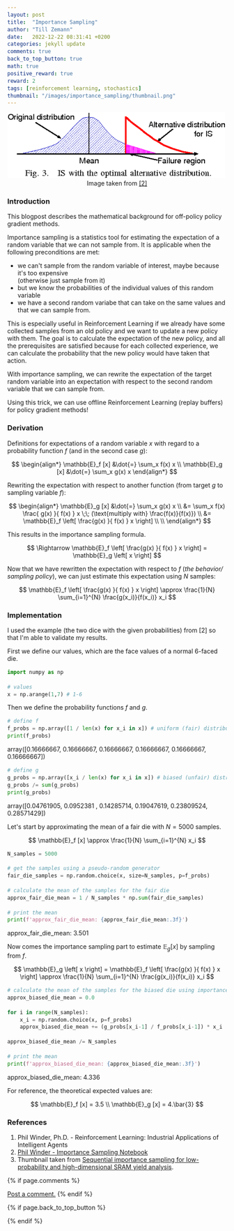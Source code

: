 ```yaml
---
layout: post
title:  "Importance Sampling"
author: "Till Zemann"
date:   2022-12-22 08:31:41 +0200
categories: jekyll update
comments: true
back_to_top_button: true
math: true
positive_reward: true
reward: 2
tags: [reinforcement learning, stochastics]
thumbnail: "/images/importance_sampling/thumbnail.png"
---
```



<div class="img-block" style="width: 500px;">
    <img src="/images/importance_sampling/thumbnail.png"/>
</div>
<center>Image taken from <a href="https://www.semanticscholar.org/paper/Sequential-importance-sampling-for-low-probability-Katayama-Hagiwara/7e8ad118a0c1de96d29147aa58518a2ca161c48e">[2]</a></center>


<!-- <em style="float:right">First draft: 2022-10-22</em><br> -->

<!--
### Contents
* TOC
{:toc}
-->

### Introduction

This blogpost describes the mathematical background for off-policy policy gradient methods.

Importance sampling is a statistics tool for estimating the expectation of a random variable that we can not sample from. It is applicable when the following preconditions are met:

- we can't sample from the random variable of interest, maybe because it's too expensive <br> (otherwise just sample from it)
- but we know the probabilities of the individual values of this random variable
- we have a second random variabe that can take on the same values and that we can sample from.

This is especially useful in Reinforcement Learning if we already have some collected samples from an old policy and we want to update a new policy with them. The goal is to calculate the expectation of the new policy, and all the prerequisites are satisfied because for each collected experience, we can calculate the probability that the new policy would have taken that action.

With importance sampling, we can rewrite the expectation of the target random variable into an expectation with respect to the second random variable that we can sample from.

Using this trick, we can use offline Reinforcement Learning (replay buffers) for policy gradient methods!


### Derivation

Definitions for expectations of a random variable $x$ with regard to a probability function $f$ (and in the second case $g$):

$$
\begin{align*}
\mathbb{E}_f [x]    &\dot{=} \sum_x f(x) x \\
\mathbb{E}_g [x]    &\dot{=} \sum_x g(x) x
\end{align*}
$$


Rewriting the expectation with respect to another function (from target $g$ to sampling variable $f$):

$$
\begin{align*}
\mathbb{E}_g [x]    &\dot{=} \sum_x g(x) x \\
                    &= \sum_x f(x) \frac{ g(x) }{ f(x) } x          \;\; (\text{multiply with} \frac{f(x)}{f(x)}) \\
                    &= \mathbb{E}_f \left[ \frac{g(x) }{ f(x) } x \right] \\ \\
\end{align*}
$$

This results in the importance sampling formula.

$$
\Rightarrow \mathbb{E}_f \left[ \frac{g(x) }{ f(x) } x \right] = \mathbb{E}_g \left[ x \right]
$$

Now that we have rewritten the expectation with respect to $f$ (_the behavior/ sampling policy_), we can just estimate this expectation using $N$ samples:

$$
\mathbb{E}_f \left[ \frac{g(x) }{ f(x) } x \right] \approx \frac{1}{N} \sum_{i=1}^{N} \frac{g(x_i)}{f(x_i)} x_i
$$

<p class="vspace"></p>


### Implementation

I used the example (the two dice with the given probabilities) from [2] so that I'm able to validate my results.

First we define our values, which are the face values of a normal 6-faced die.

```py
import numpy as np

# values
x = np.arange(1,7) # 1-6
```

Then we define the probability functions $f$ and $g$.

```py
# define f
f_probs = np.array([1 / len(x) for x_i in x]) # uniform (fair) distribution
print(f_probs)
```

<div class="output">
array([0.16666667, 0.16666667, 0.16666667, 0.16666667, 0.16666667,
       0.16666667])
</div>

```py
# define g
g_probs = np.array([x_i / len(x) for x_i in x]) # biased (unfair) distribution
g_probs /= sum(g_probs)
print(g_probs)
```

<div class="output">
array([0.04761905, 0.0952381 , 0.14285714, 0.19047619, 0.23809524,
       0.28571429])
</div>

Let's start by approximating the mean of a fair die with $N=5000$ samples.

$$
\mathbb{E}_f [x] \approx \frac{1}{N} \sum_{i=1}^{N} x_i
$$

```py
N_samples = 5000

# get the samples using a pseudo-random generator
fair_die_samples = np.random.choice(x, size=N_samples, p=f_probs)

# calculate the mean of the samples for the fair die
approx_fair_die_mean = 1 / N_samples * np.sum(fair_die_samples)

# print the mean
print(f'approx_fair_die_mean: {approx_fair_die_mean:.3f}')
```

<div class="output">
approx_fair_die_mean: 3.501
</div>

Now comes the importance sampling part to estimate $\mathbb{E}_g[x]$ by sampling from $f$.

$$
\mathbb{E}_g \left[ x \right] = \mathbb{E}_f \left[ \frac{g(x) }{ f(x) } x \right] \approx \frac{1}{N} \sum_{i=1}^{N} \frac{g(x_i)}{f(x_i)} x_i
$$

```py
# calculate the mean of the samples for the biased die using importance sampling
approx_biased_die_mean = 0.0

for i in range(N_samples):
    x_i = np.random.choice(x, p=f_probs)
    approx_biased_die_mean += (g_probs[x_i-1] / f_probs[x_i-1]) * x_i
    
approx_biased_die_mean /= N_samples

# print the mean
print(f'approx_biased_die_mean: {approx_biased_die_mean:.3f}')
```

<div class="output">
approx_biased_die_mean: 4.336
</div>


For reference, the theoretical expected values are:

$$
\mathbb{E}_f [x] = 3.5 \\
\mathbb{E}_g [x] = 4.\bar{3}
$$

<p class="vspace"></p>


<!-- In-Text Citing -->
<!-- 
You can...
- use bullet points
1. use
2. ordered
3. lists


-- Math --
$\hat{s} = \frac{1}{n-1} \sum_{i=1}^{n} (x_i - \mu)^2$ 

-- Images --
<div class="img-block" style="width: 800px;">
    <img src="/images/lofi_art.png"/>
    <span><strong>Fig 1.1.</strong> Agent and Environment interactions</span>
</div>

-- Links --
[(k-fold) Cross-Validation](https://scikit-learn.org/stable/modules/cross_validation.html)

{% highlight python %}
@jit
def f(x)
    print("hi")
# does cool stuff
{% endhighlight %}

-- Highlights --
AAABC `ASDF` __some bold text__

-- Colors --
The <strong style="color: #1E72E7">joint distribution</strong> of $X$ and $Y$ is written as $P(X, Y)$.
The <strong style="color: #ED412D">marginal distribution</strong> on the other hand can be written out as a table.
-->

<!-- uncomment, when i understand more of the algorithms presented (missing DDPG, SAC, TD3, TRPO, PPO, Dyna-Q)
### Rl-Algorithms-Taxonomy in a Venn-Diagram

<div class="img-block" style="width: 700px;">
    <img src="/images/actor-critic/venn-diagram-rl-algos-detailed.png"/>
</div>

-->

### References

1. Phil Winder, Ph.D. - Reinforcement Learning: Industrial Applications of Intelligent Agents
2. [Phil Winder - Importance Sampling Notebook][phil-winder-notebook]
3. Thumbnail taken from [Sequential importance sampling for low-probability and high-dimensional SRAM yield analysis][thumbnail].

<!-- Ressources -->
[thumbnail]: https://www.semanticscholar.org/paper/Sequential-importance-sampling-for-low-probability-Katayama-Hagiwara/7e8ad118a0c1de96d29147aa58518a2ca161c48e
[phil-winder-notebook]: https://rl-book.com/learn/statistics/importance_sampling/

<!-- Optional Comment Section-->
{% if page.comments %}
<p class="vspace"></p>
<a class="commentlink" role="button" href="/comments/">Post a comment.</a> <!-- role="button"  -->
{% endif %}

<!-- Optional Back to Top Button -->
{% if page.back_to_top_button %}
<script src="https://unpkg.com/vanilla-back-to-top@7.2.1/dist/vanilla-back-to-top.min.js"></script>
<script>addBackToTop({
  diameter: 40,
  backgroundColor: 'rgb(255, 255, 255, 0.7)', /* 30,144,255, 0.7 */
  textColor: '#4a4946'
})</script>
{% endif %}
